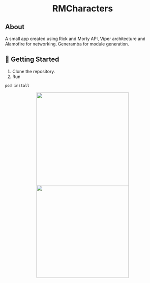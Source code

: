 <h1 align="center">RMCharacters</h1>


## About
A small app created using Rick and Morty API, Viper architecture and Alamofire for networking.
Generamba for module generation.

## 🚀 Getting Started
1. Clone the repository.
2. Run 
```bash
pod install
```

<p align="center">
<img src="https://i.imgur.com/jcqoHCs.jpg" width="300" title="">
<img src="https://i.imgur.com/BvARd17.jpg" width="300" title="">
</p>
